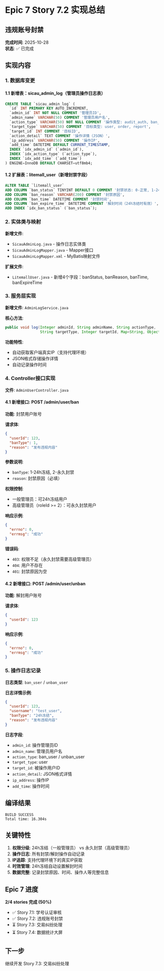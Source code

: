 # Epic 7 Story 7.2 实现总结
## 违规账号封禁

**完成时间**: 2025-10-28  
**状态**: ✅ 已完成

## 实现内容

### 1. 数据库变更

#### 1.1 新增表：sicau_admin_log（管理员操作日志表）
```sql
CREATE TABLE `sicau_admin_log` (
  `id` INT PRIMARY KEY AUTO_INCREMENT,
  `admin_id` INT NOT NULL COMMENT '管理员ID',
  `admin_name` VARCHAR(50) COMMENT '管理员用户名',
  `action_type` VARCHAR(50) NOT NULL COMMENT '操作类型: audit_auth, ban_user, handle_report',
  `target_type` VARCHAR(50) COMMENT '目标类型: user, order, report',
  `target_id` INT COMMENT '目标ID',
  `action_detail` TEXT COMMENT '操作详情（JSON）',
  `ip_address` VARCHAR(50) COMMENT '操作IP',
  `add_time` DATETIME DEFAULT CURRENT_TIMESTAMP,
  INDEX `idx_admin_id` (`admin_id`),
  INDEX `idx_action_type` (`action_type`),
  INDEX `idx_add_time` (`add_time`)
) ENGINE=InnoDB DEFAULT CHARSET=utf8mb4;
```

#### 1.2 扩展表：litemall_user（新增封禁字段）
```sql
ALTER TABLE `litemall_user` 
ADD COLUMN `ban_status` TINYINT DEFAULT 0 COMMENT '封禁状态: 0-正常, 1-24h冻结, 2-永久封禁',
ADD COLUMN `ban_reason` VARCHAR(200) COMMENT '封禁原因',
ADD COLUMN `ban_time` DATETIME COMMENT '封禁时间',
ADD COLUMN `ban_expire_time` DATETIME COMMENT '解封时间（24h冻结时有效）',
ADD INDEX `idx_ban_status` (`ban_status`);
```

### 2. 实体类与映射

**新增文件**:
- `SicauAdminLog.java` - 操作日志实体类
- `SicauAdminLogMapper.java` - Mapper接口
- `SicauAdminLogMapper.xml` - MyBatis映射文件

**扩展文件**:
- `LitemallUser.java` - 新增4个字段：banStatus, banReason, banTime, banExpireTime

### 3. 服务层实现

**新增文件**: `AdminLogService.java`

**核心方法**:
```java
public void log(Integer adminId, String adminName, String actionType,
                String targetType, Integer targetId, Map<String, Object> actionDetail)
```

**功能特性**:
- 自动获取客户端真实IP（支持代理环境）
- JSON格式存储操作详情
- 自动记录操作时间

### 4. Controller接口实现

**文件**: `AdminUserController.java`

#### 4.1 新增接口: POST /admin/user/ban
**功能**: 封禁用户账号

**请求体**:
```json
{
  "userId": 123,
  "banType": 1,
  "reason": "发布违规内容"
}
```

**参数说明**:
- `banType`: 1-24h冻结, 2-永久封禁
- `reason`: 封禁原因（必填）

**权限控制**:
- 一般管理员：可24h冻结用户
- 高级管理员（roleId >= 2）：可永久封禁用户

**响应示例**:
```json
{
  "errno": 0,
  "errmsg": "成功"
}
```

**错误码**:
- `403`: 权限不足（永久封禁需要高级管理员）
- `404`: 用户不存在
- `401`: 封禁原因为空

#### 4.2 新增接口: POST /admin/user/unban
**功能**: 解封用户账号

**请求体**:
```json
{
  "userId": 123
}
```

**响应示例**:
```json
{
  "errno": 0,
  "errmsg": "成功"
}
```

### 5. 操作日志记录

**日志类型**: `ban_user` / `unban_user`

**日志详情示例**:
```json
{
  "userId": 123,
  "username": "test_user",
  "banType": "24h冻结",
  "reason": "发布违规内容"
}
```

**日志字段**:
- `admin_id`: 操作管理员ID
- `admin_name`: 管理员用户名
- `action_type`: ban_user / unban_user
- `target_type`: user
- `target_id`: 被操作用户ID
- `action_detail`: JSON格式详情
- `ip_address`: 操作IP
- `add_time`: 操作时间

## 编译结果
```
BUILD SUCCESS
Total time: 16.304s
```

## 关键特性

1. **权限分级**: 24h冻结（一般管理员） vs 永久封禁（高级管理员）
2. **操作日志**: 所有封禁/解封操作自动记录
3. **IP追踪**: 支持代理环境下的真实IP获取
4. **时效管理**: 24h冻结自动设置解封时间
5. **数据完整**: 记录封禁原因、时间、操作人等完整信息

## Epic 7 进度
**2/4 stories 完成 (50%)**
- ✅ Story 7.1: 学号认证审核
- ✅ Story 7.2: 违规账号封禁
- ⏳ Story 7.3: 交易纠纷处理
- ⏳ Story 7.4: 数据统计大屏

## 下一步
继续开发 Story 7.3: 交易纠纷处理

